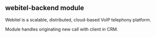 ## webitel-backend module

Webitel is a scalable, distributed, cloud-based VoIP telephony platform. 

Module handles originating new call with client in CRM.


